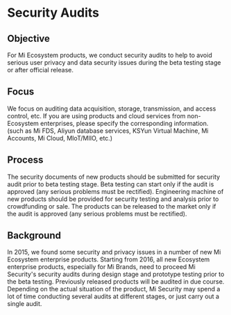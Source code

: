 # Security Audits

## Objective

For Mi Ecosystem products, we conduct security audits to help to avoid serious user privacy and data security issues during the beta testing stage or after official release.

## Focus

We focus on auditing data acquisition, storage, transmission, and access control, etc. If you are using products and cloud services from non-Ecosystem enterprises, please specify the corresponding information. (such as Mi FDS, Aliyun database services, KSYun Virtual Machine, Mi Accounts, Mi Cloud, MIoT/MIIO, etc.)

## Process

The security documents of new products should be submitted for security audit prior to beta testing stage. Beta testing can start only if the audit is approved (any serious problems must be rectified). Engineering machine of new products should be provided for security testing and analysis prior to crowdfunding or sale. The products can be released to the market only if the audit is approved (any serious problems must be rectified).

## Background

In 2015, we found some security and privacy issues in a number of new Mi Ecosystem enterprise products. Starting from 2016, all new Ecosystem enterprise products, especially for Mi Brands, need to proceed Mi Security's security audits during design stage and prototype testing prior to the beta testing. Previously released products will be audited in due course. Depending on the actual situation of the product, Mi Security may spend a lot of time conducting several audits at different stages, or just carry out a single audit.
